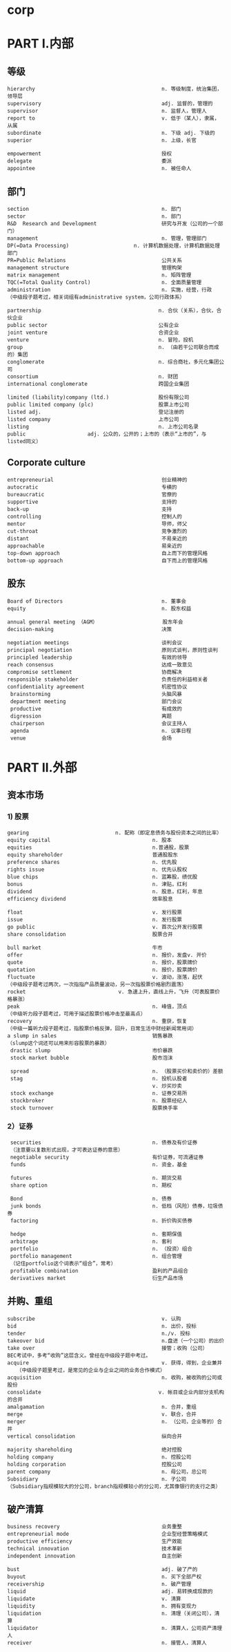 # corp
# PART I.内部
## 等级
    hierarchy                                         n. 等级制度，统治集团，领导层 
    supervisory                                       adj. 监督的，管理的
    supervisor                                        n. 监督人，管理人
    report to                                         v. 低于（某人），隶属，从属
    subordinate                                       n. 下级 adj. 下级的
    superior                                          n. 上级，长官

    empowerment                                       授权 
    delegate                                          委派 
    appointee                                         n. 被任命人

## 部门
    section                                           n. 部门
    sector                                            n. 部门
    R&D  Research and Development                     研究与开发（公司的一个部门）
    management                                        n. 管理，管理部门
    DP(=Data Processing)                     n. 计算机数据处理，计算机数据处理部门
    PR=Public Relations                               公共关系 
    management structure                              管理构架
    matrix management                                 n. 矩阵管理 
    TQC(=Total Quality Control)                       n. 全面质量管理 
    administration                                    n. 实施，经营，行政
    （中级段子题考过，相关词组有administrative system，公司行政体系）

    partnership                                      n. 合伙（关系），合伙，合伙企业
    public sector                                    公有企业
    joint venture                                    合资企业
    venture                                          n. 冒险，投机
    group                                            n. （由若干公司联合而成的）集团
    conglomerate                                     n. 综合商社，多元化集团公司
    consortium                                       n. 财团
    international conglomerate                       跨国企业集团 

    limited (liability)company (ltd.)                股份有限公司 
    public limited company (plc)                     股票上市公司
    listed adj.                                      登记注册的 
    listed company                                   上市公司
    listing                                          n. 上市公司名录 
    public                    adj. 公众的，公开的；上市的（表示“上市的”，与listed同义）

## Corporate culture  
    entrepreneurial                                   创业精神的 
    autocratic                                        专横的 
    bureaucratic                                      官僚的 
    supportive                                        支持的 
    back-up                                           支持  
    controlling                                       控制人的 
    mentor                                            导师，师父 
    cut-throat                                        竞争激烈的 
    distant                                           不易亲近的 
    approachable                                      易亲近的 
    top-down approach                                 自上而下的管理风格 
    bottom-up approach                                自下而上的管理风格 

## 股东
    Board of Directors                                n. 董事会
    equity                                            n. 股东权益

    annual general meeting （AGM）                     股东年会
    decision-making                                   决策 

    negotiation meetings                              谈判会议 
    principal negotiation                             原则式谈判，原则性谈判 
    principled leadership                             有效的领导 
    reach consensus                                   达成一致意见 
    compromise settlement                             协商解决 
    responsible stakeholder                           负责任的利益相关者 
    confidentiality agreement                         机密性协议 
     brainstorming                                    头脑风暴 
     department meeting                               部门会议 
     productive                                       有成效的 
     digression                                       离题 
     chairperson                                      会议主持人 
     agenda                                           n. 议事日程
     venue                                            会场 

# PART II.外部
## 资本市场
### 1) 股票
    gearing                            n. 配称（即定息债务与股份资本之间的比率）
    equity capital                                 n. 股本
    equities                                       n.普通股，股票
    equity shareholder                             普通股股东 
    preference shares                              n. 优先股
    rights issue                                   n. 优先认股权
    blue chips                                     n. 蓝筹股，绩优股
    bonus                                          n. 津贴，红利 
    dividend                                       n. 股息，红利，年息
    efficiency dividend                            效率股息 

    float                                          v. 发行股票
    issue                                          n. 发行股票
    go public                                      v. 首次公开发行股票
    share consolidation                            股票合并 

    bull market                                    牛市 
    offer                                          n. 报价，发盘v. 开价
    quote                                          n. 报价，股票牌价
    quotation                                      n. 报价，股票牌价
    fluctuate                                      v. 波动，涨落，起伏
    （中级段子题考过两次，一次指指产品质量波动，另一次指股票价格剧烈震荡）
    rocket                              v. 急速上升，直线上升，飞升（可表股票价格暴涨）
    peak                                           n. 峰值，顶点 
    （中级听力段子题考过，可用于描述股票价格冲击至最高点）
    recovery                                       n. 重获，恢复
    （中级一篇听力段子题考过，指股票价格反弹，回升，日常生活中财经新闻常用词）
    a slump in sales                               销售暴跌
    （slump这个词还可以用来形容股票的暴跌）
     drastic slump                                 市价暴跌 
     stock market bubble                           股市泡沫 

     spread                                        n. （股票买价和卖价的）差额
     stag                                          n. 投机认股者 
                                                   v. 炒买炒卖
     stock exchange                                n. 证券交易所
     stockbroker                                   n. 股票经纪人
     stock turnover                                股票换手率 

### 2）证券
     securities                                    n. 债券及有价证券
     （注意要以复数形式出现，才可表达证券的意思）
     negotiable security                           有价证券，可流通证券 
     funds                                         n. 资金，基金
     
     futures                                       n. 期货交易
     share option                                  n. 期权

     Bond                                          n. 债券
     junk bonds                                    n. 低档（风险）债券，垃圾债券
     factoring                                     n. 折价购买债券
 
     hedge                                         n. 套期保值
     arbitrage                                     n. 套利 
     portfolio                                     n. （投资）组合
     portfolio management                          n. 组合管理
     （记住portfolio这个词表示“组合”，常考）
     profitable combination                        盈利的产品组合 
     derivatives market                            衍生产品市场 

## 并购、重组
    subscribe                                         v. 认购
    bid                                               n. 出价，投标
    tender                                            n./v. 投标
    takeover bid                                      n.盘进（一个公司）的出价
    take over                                         接管；收购（公司）
    BEC考试中，多考“收购”这层含义。曾经在中级段子题中考过。
    acquire                                           v. 获得，得到，企业兼并
       （中级段子题里考过，是常见的企业与企业之间的业务合作模式）
    acquisition                                       n. 收购，被收购的公司或股份
    consolidate                                      v. 帐目或企业内部分支机构的合并
    amalgamation                                      n. 合并，重组
    merge                                             v. 联合，合并
    merger                                            n. （公司，企业等的）合并
    vertical consolidation                            纵向合并 

    majority shareholding                             绝对控股
    holding company                                   n. 控股公司
    holding corporation                               控股公司
    parent company                                    n. 母公司，总公司 
    Subsidiary                                        n. 子公司
    （Subsidiary指规模较大的分公司，branch指规模较小的分公司，尤其像银行的支行之类）

## 破产清算
    business recovery                                 业务重整 
    entrepreneurial mode                              企业型经营策略模式 
    productive efficiency                             生产效能 
    technical innovation                              技术革新 
    independent innovation                            自主创新 

    bust                                              adj. 破了产的
    buyout                                            n. 买下全部产权
    receivership                                      n. 破产管理
    liquid                                            adj. 易转换成现款的
    liquidate                                         v. 清算
    liquidity                                         n. 拥有变现力
    liquidation                                       n. 清理（关闭公司），清算
    liquidator                                        n. 清算人，公司资产清理人
    receiver                                          n. 接管人，清算人




